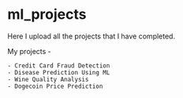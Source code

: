 # ml_projects

Here I upload all the projects that I have completed.

My projects - 
    

    - Credit Card Fraud Detection
    - Disease Prediction Using ML
    - Wine Quality Analysis
    - Dogecoin Price Prediction